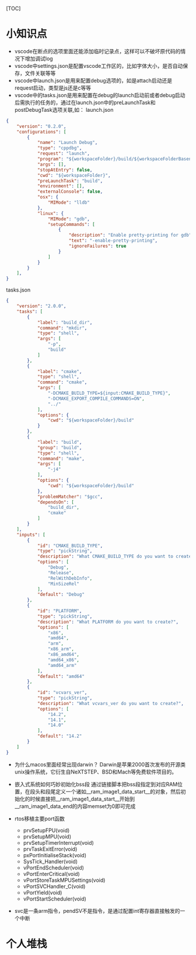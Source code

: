 [TOC]
# 小知识点
* vscode在断点的选项里面还能添加临时记录点，这样可以不破坏原代码的情况下增加调试log
* vscode中settings.json是配置vscode工作区的，比如字体大小，是否自动保存，文件关联等等
* vscode中launch.json是用来配置debug选项的，如是attach启动还是request启动，类型是js还是c等等
* vscode中的tasks.json是用来配置在debug的launch启动前或者debug启动后需执行的任务的，通过在launch.json中的preLaunchTask和postDebugTask选项关联,如：
launch.json
``` json
{
    "version": "0.2.0",
    "configurations": [
        {
            "name": "Launch Debug",
            "type": "cppdbg",
            "request": "launch",
            "program": "${workspaceFolder}/build/${workspaceFolderBasename}",
            "args": [],
            "stopAtEntry": false,
            "cwd": "${workspaceFolder}",
            "preLaunchTask": "build",
            "environment": [],
            "externalConsole": false,
            "osx": {
                "MIMode": "lldb"
            },
            "linux": {
                "MIMode": "gdb",
                "setupCommands": [
                    {
                        "description": "Enable pretty-printing for gdb",
                        "text": "-enable-pretty-printing",
                        "ignoreFailures": true
                    }
                ]
            }
        }
    ],
}
```

tasks.json
``` json
{
    "version": "2.0.0",
    "tasks": [
        {
            "label": "build_dir",
            "command": "mkdir",
            "type": "shell",
            "args": [
                "-p",
                "build"
            ]
        },
        {
            "label": "cmake",
            "type": "shell",
            "command": "cmake",
            "args": [
                "-DCMAKE_BUILD_TYPE=${input:CMAKE_BUILD_TYPE}",
                "-DCMAKE_EXPORT_COMPILE_COMMANDS=ON",
                "../"
            ],
            "options": {
                "cwd": "${workspaceFolder}/build"
            }
        },
        {
            "label": "build",
            "group": "build",
            "type": "shell",
            "command": "make",
            "args": [
                "-j4"
            ],
            "options": {
                "cwd": "${workspaceFolder}/build"
            },
            "problemMatcher": "$gcc",
            "dependsOn": [
                "build_dir",
                "cmake"
            ]
        }
    ],
    "inputs": [
        {
            "id": "CMAKE_BUILD_TYPE",
            "type": "pickString",
            "description": "What CMAKE_BUILD_TYPE do you want to create?",
            "options": [
                "Debug",
                "Release",
                "RelWithDebInfo",
                "MinSizeRel"
            ],
            "default": "Debug"
        },
        {
            "id": "PLATFORM",
            "type": "pickString",
            "description": "What PLATFORM do you want to create?",
            "options": [
                "x86",
                "amd64",
                "arm",
                "x86_arm",
                "x86_amd64",
                "amd64_x86",
                "amd64_arm"
            ],
            "default": "amd64"
        },
        {
            "id": "vcvars_ver",
            "type": "pickString",
            "description": "What vcvars_ver do you want to create?",
            "options": [
                "14.2",
                "14.1",
                "14.0"
            ],
            "default": "14.2"
        }
    ]
}
```
* 为什么macos里面经常出现darwin？
  Darwin是苹果2000首次发布的开源类unix操作系统，它衍生自NeXTSTEP、BSD和Mach等免费软件项目的。

* 嵌入式系统如何巧妙初始化bss段
  通过链接脚本把bss段指定到对应RAM位置，在段头和段尾定义一个诸如__ram_image1_data_start__的对象，然后初始化的时候直接把__ram_image1_data_start__开始到__ram_image1_data_end的内容memset为0即可完成
* rtos移植主要port函数
  * prvSetupFPU(void)
  * prvSetupMPU(void)
  * prvSetupTimerInterrupt(void)
  * prvTaskExitError(void)
  * pxPortInitialiseStack(void)
  * SysTick_Handler(void)
  * vPortEndScheduler(void)
  * vPortEnterCritical(void)
  * vPortStoreTaskMPUSettings(void)
  * vPortSVCHandler_C(void)
  * vPortYield(void)
  * vPortStartScheduler(void)
* svc是一条arm指令，pendSV不是指令，是通过配置int寄存器直接触发的一个中断

# 个人堆栈